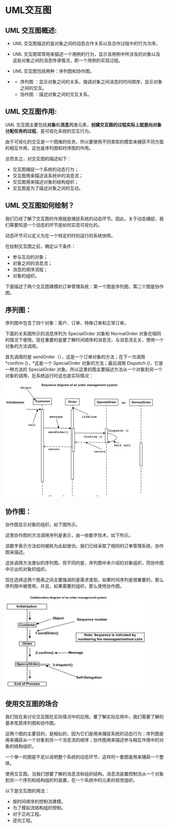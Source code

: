 # UML交互图

## UML 交互图概述:

- UML 交互图描述的是对象之间的动态合作关系以及合作过程中的行为次序。

- UML 交互图常常用来描述一个用例的行为，显示该用例中所涉及的对象以及这些对象之间的消息传递情况，即一个用例的实现过程。

- UML 交互图包括两种：序列图和协作图。

- - 序列图 ：显示对象之间的关系，强调对象之间消息的时间顺序，显示对象之间的交互。
  - 协作图 ：描述对象之间的交互关系。

## UML 交互图作用:

UML 交互图主要包括**对象**和**消息**两类元素，**创建交互图的过程实际上就是向对象分配任务的过程**，是可视化系统的交互行为。

由于可视化的交互是一个困难的任务，所以要使用不同类型的模型来捕获不同方面的相互作用，这也是序列图和时序图的作用。

总而言之，对交互图的描述如下：

- 交互图捕捉一个系统的动态行为；
- 交互图用来描述该系统中的消息流；
- 交互图用来描述对象的结构组织；
- 交互图是为了描述对象之间的互动。

## UML 交互图如何绘制？

我们已经了解了交互图的作用就是捕捉系统的动态环节。因此，关于动态捕捉，我们需要知道一个动态的环节是如何实现可视化的。

动态环节可以定义为在一个特定的时刻运行的系统快照。

在绘制交互图之前，确定以下条件：

- 参与互动的对象；
- 对象之间的消息流；
- 消息的顺序流程；
- 对象的组织。

下面描述了两个交互图建模的订单管理系统：第一个图是序列图，第二个图是协作图。

## 序列图：

序列图中包含了四个对象：客户、订单、特殊订单和正常订单。

下面的关系图所示的消息序列为 SpecialOrder 对象和 NormalOrder 对象在相同的情况下使用。现在重要的是要了解时间顺序的消息流，与消息流无关，使用一个对象的方法调用。

首先调用的是 sendOrder（），这是一个订单对象的方法；在下一次调用 *confirm ()，*这是一个 SpecialOrder 对象的方法；最后调用 *Dispatch ()*，它是一种方法的 SpecialOrder 对象。所以这里的图主要描述方法从一个对象到另一个对象的调用，在系统运行时这也是实际情况：

![145F9B05-0](UML交互图.assets/1503626172254486.jpg)

## 协作图：

协作图显示对象的组织，如下图所示。

这里协作图的方法调用序列是表示，由一些数字技术，如下所示。

该数字表示方法如何被称为此起彼伏。我们已经采取了相同的订单管理系统，协作图来描述。

这些调用方法类似的序列图。但不同的是，序列图中未介绍的对象组织，而协作图中示出的对象的组织。

现在选择这两个图表之间主要强调的是需求类型。如果时间序列是很重要的，那么序列图中被使用，并且，如果需要的组织，那么使用协作图。

![145F93605-1](UML交互图.assets/1503626266734046.jpg)

## 使用交互图的场合

我们现在来讨论交互图在实际情况中的应用。要了解实际应用中，我们需要了解的基本性质序列图和协作图。

这两个图的主要目的，是相似的，因为它们是用来捕捉系统的动态行为：序列图是用来捕获从一个对象到另一个消息流的顺序；协作图用来描述参与相互作用中的对象的结构组织。

一个单一的图是不足以说明整个系统的动态环节，这样的一套图是用来捕获一个整体。

使用交互图，当我们想要了解的消息流和组织结构。消息流装置控制流从一个对象到另一个序列和结构组织的装置，在一个系统中的元素的视觉组织。

以下是交互图的用法：

- 按时间顺序的控制流建模。
- 为了模拟流结构组织控制。
- 对于正向工程。
- 逆向工程。